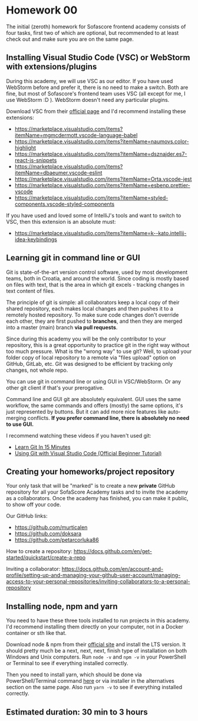# Homework 00

The initial (zeroth) homework for Sofascore frontend academy consists of four tasks, first two of which are optional, but recommended to at least check out and make sure you are on the same page.

## Installing Visual Studio Code (VSC) or WebStorm with extensions/plugins

During this academy, we will use VSC as our editor. If you have used WebStorm before and prefer it, there is no need to make a switch. Both are fine, but most of Sofascore's frontend team uses VSC (all except for me, I use WebStorm :D ). WebStorm doesn't need any particular plugins.

Download VSC from their [official page](https://code.visualstudio.com/) and I'd recommend installing these extensions:
- https://marketplace.visualstudio.com/items?itemName=mgmcdermott.vscode-language-babel
- https://marketplace.visualstudio.com/items?itemName=naumovs.color-highlight
- https://marketplace.visualstudio.com/items?itemName=dsznajder.es7-react-js-snippets
- https://marketplace.visualstudio.com/items?itemName=dbaeumer.vscode-eslint
- https://marketplace.visualstudio.com/items?itemName=Orta.vscode-jest
- https://marketplace.visualstudio.com/items?itemName=esbenp.prettier-vscode
- https://marketplace.visualstudio.com/items?itemName=styled-components.vscode-styled-components

If you have used and loved some of IntelliJ's tools and want to switch to VSC, then this extension is an absolute must:
- https://marketplace.visualstudio.com/items?itemName=k--kato.intellij-idea-keybindings

## Learning git in command line or GUI

Git is state-of-the-art version control software, used by most development teams, both in Croatia, and around the world. Since coding is mostly based on files with text, that is the area in which git excels - tracking changes in text content of files.

The principle of git is simple: all collaborators keep a local copy of their shared repository, each makes local changes and then pushes it to a remotely hosted repository. To make sure code changes don't override each other, they are first pushed to **branches**,  and then they are merged into a master (main) branch **via pull requests**.

Since during this academy you will be the only contributor to your repository, this is a great opportunity to practice git in the right way without too much pressure. What is the "wrong way" to use git? Well, to upload your folder copy of local repository to a remote via "files upload" option on GitHub, GitLab, etc. Git was designed to be efficient by tracking only changes, not whole repo.

You can use git in command line or using GUI in VSC/WebStorm. Or any other git client if that's your prerogative.

Command line and GUI git are absolutely equivalent. GUI uses the same workflow, the same commands and offers (mostly) the same options, it's just represented by buttons. But it can add more nice features like auto-merging conflicts. **If you prefer command line, there is absolutely no need to use GUI.**

I recommend watching these videos if you haven't used git:
- [Learn Git In 15 Minutes](https://www.youtube.com/watch?v=USjZcfj8yxE)
- [Using Git with Visual Studio Code (Official Beginner Tutorial)](https://www.youtube.com/watch?v=i_23KUAEtUM)


## Creating your homeworks/project repository

Your only task that will be "marked" is to create a new **private** GitHub repository for all your SofaScore Academy tasks and to invite the academy as a collaborators. Once the academy has finished, you can make it public, to show off your code.

Our GitHub links:
- https://github.com/murticalen
- https://github.com/doksara
- https://github.com/petarcorluka86

How to create a repository: https://docs.github.com/en/get-started/quickstart/create-a-repo

Inviting a collaborator: https://docs.github.com/en/account-and-profile/setting-up-and-managing-your-github-user-account/managing-access-to-your-personal-repositories/inviting-collaborators-to-a-personal-repository

## Installing node, npm and yarn

You need to have these three tools installed to run projects in this academy. I'd recommend installing them directly on your computer, not in a Docker container or sth like that.

Download node & npm from their [official site](https://nodejs.org/en/) and install the LTS version. It should pretty much be a next, next, next, finish type of installation on both Windows and Unix computers.
Run ``node -v`` and ``npm -v`` in your PowerShell or Terminal to see if everything installed correctly.

Then you need to install yarn, which should be done via PowerShell/Terminal command [here](https://classic.yarnpkg.com/en/docs/install) or via installer in the alternatives section on the same page. Also run ``yarn -v`` to see if everything installed correctly.

## Estimated duration: 30 min to 3 hours
